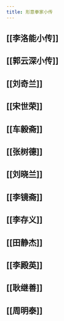 ```yaml
---
title: 形意拳家小传
---
```


## [[李洛能小传]]

## [[郭云深小传]]
## [[刘奇兰]]
## [[宋世荣]]
## [[车毅斋]]
## [[张树德]]
## [[刘晓兰]]
## [[李镜斋]]
## [[李存义]]
## [[田静杰]]
## [[李殿英]]
## [[耿继善]]
## [[周明泰]]
##
